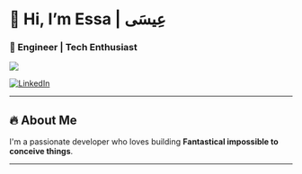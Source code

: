 # 👋 Hi, I’m Essa | عِيسَى
### 🚀 Engineer | Tech Enthusiast 
![](https://komarev.com/ghpvc/?username=essareshi&color=red&style=plastic&label=Mewers)

[![LinkedIn](https://img.shields.io/badge/LinkedIn-0077B5?style=for-the-badge&logo=linkedin&logoColor=white)](https://www.linkedin.com/in/essareshi/)  

---

## 🔥 **About Me**  
I'm a passionate developer who loves building **Fantastical impossible to conceive things**.  

---

<!--
**essareshi/essareshi** is a ✨ _special_ ✨ repository because its `README.md` (this file) appears on your GitHub profile.

Here are some ideas to get you started:

- 🔭 I’m currently working on ...
- 🌱 I’m currently learning ...
- 👯 I’m looking to collaborate on ...
- 🤔 I’m looking for help with ...
- 💬 Ask me about ...
- 📫 How to reach me: ...
- 😄 Pronouns: ...
- ⚡ Fun fact: ...
-->
